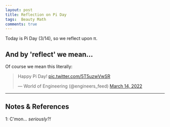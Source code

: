 ```yaml
---
layout: post
title: Reflection on Pi Day
tags:  Beauty Math
comments: true
---
```


Today is Pi Day (3/14), so we reflect upon &pi;.  


## And by 'reflect' we mean&hellip;  

Of course we mean this literally:  

<blockquote class="twitter-tweet">
  <p lang="en" dir="ltr">
    Happy Pi Day! <a href="https://t.co/5T5uzwVwSR">pic.twitter.com/5T5uzwVwSR</a>
  </p>&mdash; World of Engineering (@engineers_feed) <a href="https://twitter.com/engineers_feed/status/1503241522325573632?ref_src=twsrc%5Etfw">March 14, 2022</a>
</blockquote>
<script async src="https://platform.twitter.com/widgets.js" charset="utf-8"></script>

---

## Notes &amp; References  

<!--
<sup id="fn1a">[[1]](#fn1)</sup>

<a id="fn1">1</a>: ***, ["***"](***), *** [↩](#fn1a)  

<a href="{{ site.baseurl }}/images/***">
  <img src="{{ site.baseurl }}/images/***" width="400" height="***" alt="***" title="***" style="float: right; margin: 3px 3px 3px 3px; border: 1px solid #000000;">
</a>

<iframe width="400" height="224" src="***" allow="accelerometer; encrypted-media; gyroscope; picture-in-picture" allowfullscreen style="float: right; margin: 3px 3px 3px 3px; border: 1px solid #000000;"></iframe>
-->

<a id="fn1">1</a>: C'mon&hellip; _seriously?!_  
